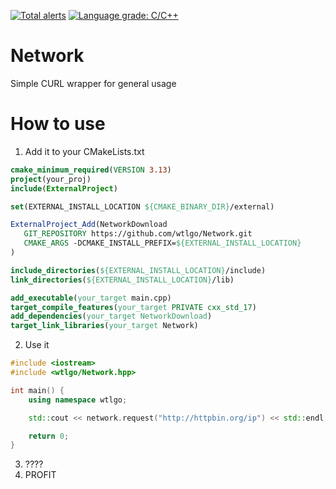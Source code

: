 [![Total alerts](https://img.shields.io/lgtm/alerts/g/wtlgo/Network.svg?logo=lgtm&logoWidth=18)](https://lgtm.com/projects/g/wtlgo/Network/alerts/)
[![Language grade: C/C++](https://img.shields.io/lgtm/grade/cpp/g/wtlgo/Network.svg?logo=lgtm&logoWidth=18)](https://lgtm.com/projects/g/wtlgo/Network/context:cpp)

# Network

Simple CURL wrapper for general usage

# How to use

 1. Add it to your CMakeLists.txt
 ```Cmake
cmake_minimum_required(VERSION 3.13)
project(your_proj)
include(ExternalProject)

set(EXTERNAL_INSTALL_LOCATION ${CMAKE_BINARY_DIR}/external)

ExternalProject_Add(NetworkDownload
    GIT_REPOSITORY https://github.com/wtlgo/Network.git
    CMAKE_ARGS -DCMAKE_INSTALL_PREFIX=${EXTERNAL_INSTALL_LOCATION}
)

include_directories(${EXTERNAL_INSTALL_LOCATION}/include)
link_directories(${EXTERNAL_INSTALL_LOCATION}/lib)

add_executable(your_target main.cpp)
target_compile_features(your_target PRIVATE cxx_std_17)
add_dependencies(your_target NetworkDownload)
target_link_libraries(your_target Network)
```

 2. Use it
```C++
#include <iostream>
#include <wtlgo/Network.hpp>

int main() {
    using namespace wtlgo;

    std::cout << network.request("http://httpbin.org/ip") << std::endl;

    return 0;
}
```
 3. ????
 2. PROFIT
